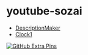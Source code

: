 # youtube-sozai

- [DescriptionMaker](DescriptionMaker/)
- [Clock1](clock01/)

[![GitHub Extra Pins](https://github-readme-stats.vercel.app/api/pin/?locale=ja&show_owner=true&theme=graywhite&username=n138-kz&repo=youtube-sozai)](https://github.com/n138-kz/youtube-sozai)
